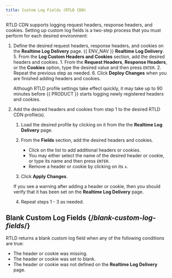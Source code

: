 ```yaml
---
title: Custom Log Fields (RTLD CDN)
---
```


RTLD CDN supports logging request headers, response headers, and cookies. Setting up custom log fields is a two-step process that you must perform for each desired environment:
1.  Define the desired request headers, response headers, and cookies on the **Realtime Log Delivery** page. 
    {{ ENV_NAV }} **Realtime Log Delivery**.
    5.  From the **Log Custom Headers and Cookies** section, add the desired headers and cookies.
        1.  From the **Request Headers**, **Response Headers**, or the **Cookies** option, type the desired value and then press `ENTER`.
        2.  Repeat the previous step as needed.
    6.  Click **Deploy Changes** when you are finished adding headers and cookies.

    <Callout type="important">

      Although RTLD profile settings take effect quickly, it may take up to 90 minutes before {{ PRODUCT }} starts logging newly registered headers and cookies.

    </Callout>

2.  Add the desired headers and cookies from step 1 to the desired RTLD CDN profile(s).
    1.  Load the desired profile by clicking on it from the the **Realtime Log Delivery** page. 
    2.  From the **Fields** section, add the desired headers and cookies. 

        -   Click on the list to add additional headers or cookies. 
        -   You may either select the name of the desired header or cookie, or type its name and then press `ENTER`. 
        -   Remove a header or cookie by clicking on its `x`.

    3.  Click **Apply Changes**.

    <Callout type="important">

      If you see a warning after adding a header or cookie, then you should verify that it has been set on the **Realtime Log Delivery** page. 

    </Callout>

    4.  Repeat steps 1 - 3  as needed.

## Blank Custom Log Fields {/*blank-custom-log-fields*/}

RTLD returns a blank custom log field when any of the following conditions are true:
-   The header or cookie was missing.
-   The header or cookie was set to blank.
-   The header or cookie was not defined on the **Realtime Log Delivery** page. 
